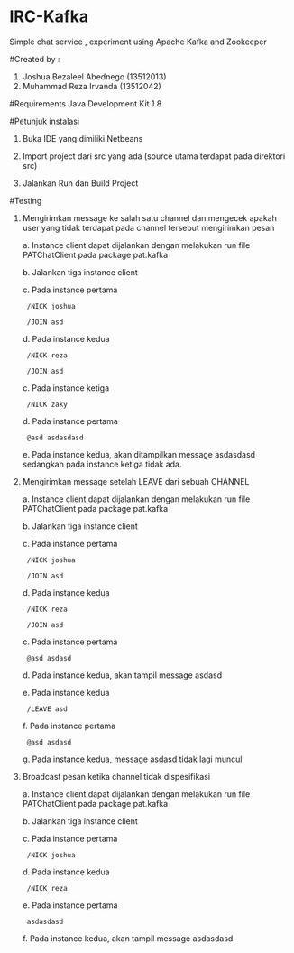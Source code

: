 # IRC-Kafka
Simple chat service , experiment using Apache Kafka and Zookeeper

#Created by :
1. Joshua Bezaleel Abednego (13512013)
2. Muhammad Reza Irvanda (13512042)

#Requirements
Java Development Kit 1.8

#Petunjuk instalasi
1. Buka IDE yang dimiliki Netbeans

2. Import project dari src yang ada (source utama terdapat pada direktori src)

3. Jalankan Run dan Build Project

#Testing
1. Mengirimkan message ke salah satu channel dan mengecek apakah user yang tidak terdapat pada channel tersebut mengirimkan pesan

	a. Instance client dapat dijalankan dengan melakukan run file PATChatClient pada package pat.kafka
	
	b. Jalankan tiga instance client
	
	c. Pada instance pertama
	
		/NICK joshua
		
		/JOIN asd
		
	d. Pada instance kedua
	
		/NICK reza
		
		/JOIN asd
		
	c. Pada instance ketiga
	
		/NICK zaky
		
	d. Pada instance pertama
	
		@asd asdasdasd
		
	e. Pada instance kedua, akan ditampilkan message asdasdasd sedangkan pada instance ketiga tidak ada.
	
2. Mengirimkan message setelah LEAVE dari sebuah CHANNEL

	a. Instance client dapat dijalankan dengan melakukan run file PATChatClient pada package pat.kafka
	
	b. Jalankan tiga instance client
	
	c. Pada instance pertama
	
		/NICK joshua
		
		/JOIN asd
		
	d. Pada instance kedua
	
		/NICK reza
		
		/JOIN asd
		
	c. Pada instance pertama
	
		@asd asdasd
		
	d. Pada instance kedua, akan tampil message asdasd
	
	e. Pada instance kedua
	
		/LEAVE asd
		
	f. Pada instance pertama
	
		@asd asdasd
		
	g. Pada instance kedua, message asdasd tidak lagi muncul
	
3. Broadcast pesan ketika channel tidak dispesifikasi

	a. Instance client dapat dijalankan dengan melakukan run file PATChatClient pada package pat.kafka
	
	b. Jalankan tiga instance client
	
	c. Pada instance pertama
	
		/NICK joshua
		
	d. Pada instance kedua
	
		/NICK reza
		
	e. Pada instance pertama
	
		asdasdasd
		
	f. Pada instance kedua, akan tampil message asdasdasd
	
